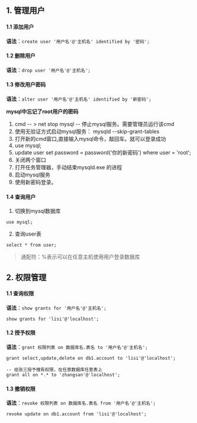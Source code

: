 ## 1. 管理用户

#### 1.1 添加用户

**语法**：`create user '用户名'@'主机名' identified by '密码';`

#### 1.2 删除用户

**语法**：`drop user '用户名'@'主机名';`

#### 1.3 修改用户密码

**语法**：`alter user '用户名'@'主机名' identified by '新密码';`

**mysql中忘记了root用户的密码**

1.  cmd -- > net stop mysql -- 停止mysql服务。需要管理员运行该cmd
2.  使用无验证方式启动mysql服务： mysqld --skip-grant-tables
3. 打开新的cmd窗口,直接输入mysql命令，敲回车。就可以登录成功
4. use mysql;
5. update user set password = password('你的新密码') where user = 'root';
6. 关闭两个窗口
7. 打开任务管理器，手动结束mysqld.exe 的进程
8. 启动mysql服务
9. 使用新密码登录。

#### 1.4 查询用户

1.  切换到mysql数据库

   `use mysql;`

2.  查询user表

   `select * from user;`

> 通配符：%表示可以在任意主机使用用户登录数据库

## 2. 权限管理

#### 1.1 查询权限

**语法**：`show grants for '用户名'@'主机名';`

`show grants for 'lisi'@'localhost';`

#### 1.2 授予权限

**语法**：`grant 权限列表 on 数据库名.表名 to '用户名'@'主机名';`

```mysql 
grant select,update,delete on db1.account to 'lisi'@'localhost';

-- 给张三授予搜有权限，在任意数据库任意表上
grant all on *.* to 'zhangsan'@'localhost';
```

#### 1.3 撤销权限

**语法**：`revoke 权限列表 on 数据库名.表名 from '用户名'@'主机名';`

`revoke update on db1.account from 'lisi'@'localhost';`
